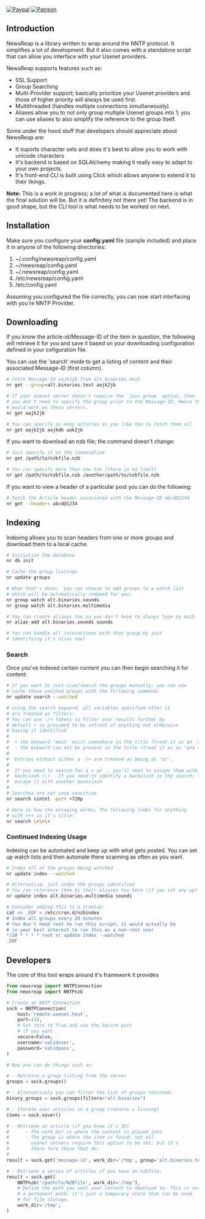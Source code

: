 [![Paypal](http://repo.nuxref.com/pub/img/paypaldonate.svg)](https://www.paypal.com/cgi-bin/webscr?cmd=_s-xclick&hosted_button_id=MHANV39UZNQ5E)
[![Patreon](http://repo.nuxref.com/pub/img/patreondonate.svg)](https://www.patreon.com/lead2gold)

## Introduction
NewsReap is a library written to wrap around the NNTP protocol. It simplifies
a lot of development. But it also comes with a standalone script that can allow
you interface with your Usenet providers.

NewsReap supports features such as:
* SSL Support
* Group Searching
* Multi-Provider support; basically prioritize your Usenet providers and those
  of higher priority will always be used first.
* Multithreaded (handles multiple connections simultaneously)
* Aliases allow you to not only group multiple Usenet groups into 1; you can use aliases to also simplify the reference to the group itself.

Some under the hood stuff that developers should appreciate about NewsReap are:
* It suports character sets and does it's best to allow you to work with unicode characters
* It's backend is based on SQLAlchemy making it really easy to adapt to your own projects.
* It's front-end CLI is built using Click which allows anyone to extend it to their likings.

__Note:__ This is a work in progress; a lot of what is documented here is what the final solution will be.  But it is definitely not there yet!  The backend is in good shape, but the CLI tool is what needs to be worked on next.

## Installation
Make sure you configure your __config.yaml__ file (sample included) and place it in anyone of the following directories:

1. ~/.config/newsreap/config.yaml
2. ~/newsreap/config.yaml
3. ~/.newsreap/config.yaml
4. /etc/newsreap/config.yaml
5. /etc/config.yaml

Assuming you configured the file correctly, you can now start interfacing with you're NNTP Provider.

## Downloading
If you know the article-id/Message-ID of the item in question, the following
will retrieve it for you and save it based on your downloading configuration
defined in your cofiguration file.

You can use the 'search' mode to get a listing of content and their associated
Message-ID (first column).

```bash
# Fetch Message-ID aajk2jb from alt.binaries.test
nr get --group=alt.binaries.test aajk2jb

# If your usenet server doesn't require the `join_group` option, then
# you don't need to specify the group prior to the Message-ID. Hence this
# would work on these servers.
nr get aajk2jb

# You can specify as many articles as you like too to fetch them all
nr get aajk2jb aajkdb aak2jb
```
If you want to download an nzb file; the command doesn't change:
```bash
# Just specify it on the commandline
nr get /path/to/nzbfile.nzb

# You can specify more then one too (there is no limit)
nr get /path/to/nzbfile.nzb /another/path/to/nzbfile.nzb
```

If you want to view a header of a particular post you can do the following:
```bash
# Fetch the Article header associated with the Message-ID abcd@1234
nr get --headers abcd@1234

```

## Indexing
Indexing allows you to scan headers from one or more groups and download them to a local cache.
```bash
# Initialize the database
nr db init

# Cache the group listings
nr update groups

# When that's done;  you can choose to add groups to a watch list
# which will be automatically indexed for you:
nr group watch alt.binaries.sounds
nr group watch alt.binaries.multimedia

# You can create aliases too so you don't have to always type so much.
nr alias add alt.binaries.sounds sounds

# You can handle all interactions with that group by just
# identifying it's alias now!

```

### Search
Once you've indexed certain content you can then begin searching it
for content:
```bash
# If you want to just scan/search the groups manually; you can now
# cache these watched groups with the following command:
nr update search --watched

# using the search keyword, all variables specified after it
# are treated as filters:
# You can use -/+ tokens to filter your results further by
# default + is presumed to be infront of anything not otherwise
# having it identified
#
#  + the keyword 'must' exist somewhere in the title (treat it as an 'and')
#  - the keyword can not be present in the title (treat it as an 'and not')
#
#  Entries without either a -/+ are treated as being an 'or'.
#
#  If you need to search for a + or -, you'll need to escape them with a
#  backslash (\).  If you need to identify a backslash in the search; then
#  escape it with another backslash
#
# Searches are not case sensitive
nr search sintel -porn +720p

# Here is how the escaping works; The following looks for anything
# with +++ in it's title:
nr search \+\+\+
```

### Continued Indexing Usage
Indexing can be automated and keep up with what gets posted. You can set up watch lists and then
automate there scanning as often as you want.

```bash
# Index all of the groups being watched
nr update index --watched

# Alternative; just index the groups identified
# You can reference them by their aliases too here (if you set any up)
nr update index alt.binaries.multimedia sounds

# Consider adding this to a crontab:
cat << _EOF > /etc/cron.d/nzbindex
# Index all groups every 20 minutes
# You don't need root to run this script; it would actually be
# in your best interest to run this as a non-root user
*/20 * * * * root nr update index --watched
_EOF
```

## Developers
The core of this tool wraps around it's framework it provides

```python
from newsreap import NNTPConnection
from newsreap import NNTPnzb

# Create an NNTP Connection
sock = NNTPConnection(
    host='remote.usenet.host',
    port=119,
    # Set this to True and use the Secure port
    # if you want.
    secure=False,
    username='validuser',
    password='validpass',
)

# Now you can do things such as:

# - Retreive a group listing from the server
groups = sock.groups()

# - Alternatively you can filter the list of groups returned:
binary_groups = sock.groups(filters="alt.binaries")

# - Iterate over articles in a group (returns a listing)
items = sock.xover()

# - Retrieve an article (if you know it's ID)
#      - The work_dir is where the content is placed into
#      - The group is where the item is found; not all
#        usenet servers require this option to be set; but it's
#        there fore those that do:
#
result = sock.get('message-id', work_dir='/tmp', group='alt.binaries.test')

# - Retrieve a series of articles if you have an nzbfile:
result = sock.get(
    NNTPnzb('/path/to/NZBfile', work_dir='/tmp'),
    # Define the path you want your content to download to. This is not
    # a permanent path; it's just a temporary store that can be used
    # for file storage.
    work_dir='/tmp',
)
```
